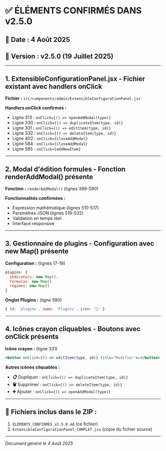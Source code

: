 # ✅ ÉLÉMENTS CONFIRMÉS DANS v2.5.0

## 📅 Date : 4 Août 2025
## 🎯 Version : v2.5.0 (19 Juillet 2025)

---

## 1. ExtensibleConfigurationPanel.jsx - Fichier existant avec handlers onClick

**Fichier :** `src/components/admin/ExtensibleConfigurationPanel.jsx`

**Handlers onClick confirmés :**
- Ligne 313 : `onClick={() => openAddModal(type)}`
- Ligne 330 : `onClick={() => duplicateItem(type, id)}`
- Ligne 331 : `onClick={() => editItem(type, id)}`
- Ligne 332 : `onClick={() => deleteItem(type, id)}`
- Ligne 402 : `onClick={closeAddModal}`
- Ligne 584 : `onClick={closeAddModal}`
- Ligne 585 : `onClick={addNewItem}`

---

## 2. Modal d'édition formules - Fonction renderAddModal() présente

**Fonction :** `renderAddModal()` (lignes 399-590)

**Fonctionnalités confirmées :**
- Expression mathématique (lignes 510-517)
- Paramètres JSON (lignes 519-532)
- Validation en temps réel
- Interface responsive

---

## 3. Gestionnaire de plugins - Configuration avec new Map() présente

**Configuration :** (lignes 17-19)
```jsx
plugins: {
  indicators: new Map(),
  formulas: new Map(),
  regimes: new Map()
}
```

**Onglet Plugins :** (ligne 590)
```jsx
{ id: 'plugins', name: 'Plugins', icon: '🔌' }
```

---

## 4. Icônes crayon cliquables - Boutons avec onClick présents

**Icône crayon :** (ligne 331)
```jsx
<button onClick={() => editItem(type, id)} title="Modifier">✏️</button>
```

**Autres icônes cliquables :**
- **📋** Dupliquer : `onClick={() => duplicateItem(type, id)}`
- **🗑️** Supprimer : `onClick={() => deleteItem(type, id)}`
- **➕** Ajouter : `onClick={() => openAddModal(type)}`

---

## 📁 Fichiers inclus dans le ZIP :

1. `ELEMENTS_CONFIRMES_v2.5.0.md` (ce fichier)
2. `ExtensibleConfigurationPanel_COMPLET.jsx` (copie du fichier source)

---

*Document généré le 4 Août 2025* 